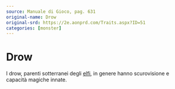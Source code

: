 ```yaml
---
source: Manuale di Gioco, pag. 631
original-name: Drow
original-srd: https://2e.aonprd.com/Traits.aspx?ID=51
categories: [monster]
---
```


# Drow

I drow, parenti sotterranei degli [elfi](/tratti/elfo), in genere hanno
scurovisione e capacità magiche innate.
